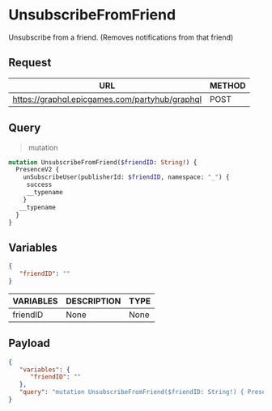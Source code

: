 # UnsubscribeFromFriend

Unsubscribe from a friend. (Removes notifications from that friend)

## Request
| URL | METHOD |
| - | - |
| https://graphql.epicgames.com/partyhub/graphql | POST |

## Query
> mutation
```graphql
mutation UnsubscribeFromFriend($friendID: String!) {
  PresenceV2 {
    unSubscribeUser(publisherId: $friendID, namespace: "_") {
     success
     __typename
    }
   __typename
  }
}
```

## Variables
```json
{
   "friendID": ""
}
```
| VARIABLES | DESCRIPTION | TYPE |
| - | - | - |
| friendID | None | None |

## Payload
```json
{
   "variables": {
      "friendID": ""
   },
   "query": "mutation UnsubscribeFromFriend($friendID: String!) { PresenceV2 { __typename unSubscribeUser(namespace: \"_\", publisherId: $friendID) { __typename success } } }"
}
```